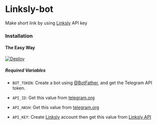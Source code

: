 # Linksly-bot
Make short link by using [Linksly](https://linksly.co/) API key
### Installation

#### The Easy Way

[![Deploy](https://www.herokucdn.com/deploy/button.svg)](https://heroku.com/deploy?template=https://github.com/MSLeyon/Linksly-Bot)

##### Required Variables

* `BOT_TOKEN`: Create a bot using [@BotFather](https://telegram.dog/BotFather), and get the Telegram API token.

* `API_ID`: Get this value from [telegram.org](https://my.telegram.org/apps)
* `API_HASH`: Get this value from [telegram.org](https://my.telegram.org/apps)
* `API_KEY`: Create [Linksly](https://Linksly.co/) account then get this value from [Linksly API](https://linksly.co//member/tools/api)
